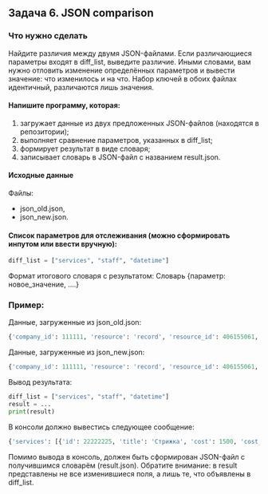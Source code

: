## Задача 6. JSON comparison

### Что нужно сделать
Найдите различия между двумя JSON-файлами. Если различающиеся параметры входят в diff_list, выведите различие. Иными словами, вам нужно отловить изменение определённых параметров и вывести значение: что изменилось и на что. Набор ключей в обоих файлах идентичный, различаются лишь значения.

#### Напишите программу, которая: 

1) загружает данные из двух предложенных JSON-файлов (находятся в репозитории);
2) выполняет сравнение параметров, указанных в diff_list;
3) формирует результат в виде словаря;
4) записывает словарь в JSON-файл с названием result.json.

#### Исходные данные
Файлы: 
- json_old.json,
- json_new.json.

#### Список параметров для отслеживания (можно сформировать инпутом или ввести вручную):
```python
diff_list = ["services", "staff", "datetime"]
```
Формат итогового словаря с результатом:
Словарь {параметр: новое_значение, ….}
### Пример:
Данные, загруженные из json_old.json:
```python
{'company_id': 111111, 'resource': 'record', 'resource_id': 406155061, 'status': 'create', 'data': {'id': 11111111, 'company_id': 111111, 'services': [{'id': 9035445, 'title': 'Стрижка', 'cost': 1500, 'cost_per_unit': 1500, 'first_cost': 1500, 'amount': 1}], 'goods_transactions': [], 'staff': {'id': 1819441, 'name': 'Мастер'}, 'client': {'id': 130345867, 'name': 'Клиент', 'phone': '79111111111', 'success_visits_count': 2, 'fail_visits_count': 0}, 'clients_count': 1, 'datetime': '2022-01-25T11:00:00+03:00', 'create_date': '2022-01-22T00:54:00+03:00', 'online': False, 'attendance': 0, 'confirmed': 1, 'seance_length': 3600, 'length': 3600, 'master_request': 1, 'visit_id': 346427049, 'created_user_id': 10573443, 'deleted': False, 'paid_full': 0, 'last_change_date': '2022-01-22T00:54:00+03:00', 'record_labels': '', 'date': '2022-01-22 10:00:00'}}
```
Данные, загруженные из json_new.json:
```python
{'company_id': 111111, 'resource': 'record', 'resource_id': 406155061, 'status': 'create', 'data': {'id': 11111111, 'company_id': 111111, 'services': [{'id': 22222225, 'title': 'Стрижка', 'cost': 1500, 'cost_per_unit': 1500, 'first_cost': 1500, 'amount': 1}], 'goods_transactions': [], 'staff': {'id': 1819441, 'name': 'Мастер'}, 'client': {'id': 130345867, 'name': 'Клиент', 'phone': '79111111111', 'success_visits_count': 2, 'fail_visits_count': 0}, 'clients_count': 1, 'datetime': '2022-01-25T13:00:00+03:00', 'create_date': '2022-01-22T00:54:00+03:00', 'online': False, 'attendance': 2, 'confirmed': 1, 'seance_length': 3600, 'length': 3600, 'master_request': 1, 'visit_id': 346427049, 'created_user_id': 10573443, 'deleted': False, 'paid_full': 1, 'last_change_date': '2022-01-22T00:54:00+03:00', 'record_labels': '', 'date': '2022-01-22 10:00:00'}}
```
Вывод результата: 
```python
diff_list = ["services", "staff", "datetime"]
result = ...
print(result)
```

В консоли должно вывестись следующее сообщение:
```python
{'services': [{'id': 22222225, 'title': 'Стрижка', 'cost': 1500, 'cost_per_unit': 1500, 'first_cost': 1500, 'amount': 1}], 'datetime': '2022-01-25T13:00:00+03:00'}
```
Помимо вывода в консоль, должен быть сформирован JSON-файл с получившимся словарём (result.json).
Обратите внимание: в result представлены не все изменившиеся поля, а лишь те, что объявлены в diff_list.